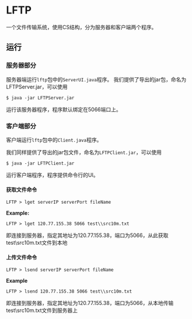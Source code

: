 # LFTP

一个文件传输系统，使用CS结构，分为服务器和客户端两个程序。

## 运行

### 服务器部分
服务器端运行`lftp`包中的`ServerUI.java`程序。
我们提供了导出的jar包，命名为LFTPServer.jar，可以使用
```shell
$ java -jar LFTPServer.jar
```
运行该服务器程序，程序默认绑定在5066端口上。

### 客户端部分

客户端运行`lftp`包中的`Client.java`程序。

我们同样提供了导出的jar包文件，命名为`LFTPClient.jar`，可以使用

```shell
$ java -jar LFTPClient.jar
```

运行客户端程序，程序提供命令行的UI。

#### 获取文件命令

```shell
LFTP > lget serverIP serverPort fileName
```

**Example:**

```shell
LFTP > lget 120.77.155.38 5066 test\\src10m.txt
```

即连接到服务器，指定其地址为120.77.155.38，端口为5066，从此获取test\\src10m.txt文件到本地

#### 上传文件命令

```shell
LFTP > lsend serverIP serverPort fileName
```

**Example**

```shell
LFTP > lsend 120.77.155.38 5066 test\\src10m.txt
```

即连接到服务器，指定其地址为120.77.155.38，端口为5066，从本地传输test\\src10m.txt文件到服务器上
